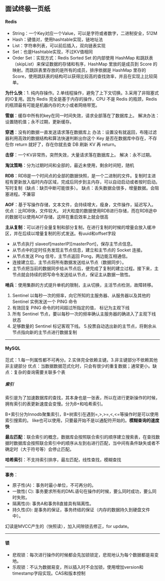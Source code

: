 ## 面试终极一页纸

#### Redis
- String：一个Key对应一个Value，可以是字符或者数字，二进制安全，512M
- Hash：键值对，使用hashtable实现，链地址法
- List：字符串列表，可以前后插入，双向链表实现
- Set：也是Hashtable实现，不过KV值相同
- Order Set：实现方式：Redis Sorted Set 的内部使用 HashMap 和跳跃表（skipList）来保证数据的存储和有序，HashMap 里放的是成员到 Score 的映射。而跳跃表里存放的是所有的成员，排序依据是 HashMap 里存的 Score，使用跳跃表的结构可以获得比较高的查找效率，并且在实现上比较简单。


**为什么快**：1. 纯内存操作。2.单线程操作，避免了上下文切换。3.采用了非阻塞式的IO复用。因为 Redis 完全是基于内存的操作，CPU 不是 Redis 的瓶颈，Redis 的瓶颈最有可能是机器内存的大小或者网络带宽。

**雪崩**：缓存中所有的key在同一时间失效，请求全部落在了数据库上。
解决办法：设置随机值；永不过期，更新缓存。

**穿透**：没有的数据一直发送请求落在数据库上
办法：设置没有就返回，布隆过滤器利用高效的数据结构和算法快速判断出你这个 Key 是否在数据库中存在，不存在你 return 就好了，存在你就去查 DB 刷新 KV 再 return。

**击穿**：一个KV非常热，突然失效，大量请求落在数据库上。
解决：永不过期。


**淘汰策略**：分为过期时间和全部的，最近未使用，剩余时间短，随机

**RDB**：RDB是一个时间点的全部的数据快照，是一个二进制的文件。复制时主进程有更新放入临时内存区域，完成后同步到主内存，可以自动启动或者按时启动。写时复制（缺点：缺页中断可能很多）。
缺点：丢失数据会很多，增量数据。会阻塞进程。不兼容

**AOF**：基于写操作存储，文本文件，会持续增大，瘦身，文件操作，延迟写入。
优点：比RDB快，文件较大。
对大粒度的数据使用RDB进行存储，而在RDB途中的数据可以使用AOF存储，这样在重启效率上就会很高

**主从复制**：可以进行全量复制和部分复制，在进行复制的时候的增量会放入缓冲区，并在后续以增量复制的形式发送。有uuid和offset字段
- 从节点执行 slaveof[masterIP][masterPort]，保存主节点信息。
- 从节点中的定时任务发现主节点信息，建立和主节点的 Socket 连接。
- 从节点发送 Ping 信号，主节点返回 Pong，两边能互相通信。
- 连接建立后，主节点将所有数据发送给从节点（数据同步）。
- 主节点把当前的数据同步给从节点后，便完成了复制的建立过程。接下来，主节点就会持续的把写命令发送给从节点，保证主从数据一致性。

**哨兵**：使用集群的方式提升单机的限制，主从切换，主活节点检测，故障转移。
1. Sentinel 以每秒一次的频率，向它所知的主服务器、从服务器以及其他的 Sentinel 实例发送一个 PING 命令
2. 有效回复 PING 命令的时间超过所指定的值， 标记为主观下线
3. 所有 Sentinel 节点，要以每秒一次的频率确认主服务器的确进入了主观下线状态
4. 足够数量的 Sentinel 标记客观下线。
5.投票自动选出新的主节点，将剩余从节点指向新的主节点进行数据复制

---


#### MySQL
范式：1.每一列属性都不可再分。2.实体完全依赖主键。3.非主键部分不依赖其他非主键部分
优点：当数据数据范式化时，只会有很少的重复数据；通常更小。缺点：复杂的查询需要关联多个表

##### 索引
索引是为了加速数据库的查找，其本身也是一张表，所以在进行更新操作的时候，拥有索引的表更新速度会变慢。分为B+和哈希索引。

B+索引分为Innodb聚集索引，B+树索引在遇到=,>,>=,<,<=等操作时是可以使用索引搜索的。
like也可以使用，只要最开始不是以通配符开始的。**模糊查询的速度快**

**最左匹配**：联合索引的概念，数据库会按照联合索引的顺序建立搜索表，在查找数据时数据库会按照联合索引中的顺序从左到右进行匹配，当中间有条件缺失或者不确定时（大于符号等）会停止匹配。

**哈希索引**：不支持索引排序，最左匹配，线性查找，模糊查找

---

**事务**：
- 原子性(A)：事务时最小单位，不可再分的。
- 一致性( C): 事务要求所有的DML语句在操作的时候，要么同时成功，要么同时失败。
- 隔离性(I): 事务A和事务B直接具有隔离性。
- 持久性(D): 是事务的保证，事务终结的保证（内存的数据持久到硬盘文件中）。

幻读是MVCC产生的（快照读），加入间隙锁去修正，for update。

---

#### 锁
- 悲观锁：每次进行操作的时候都会先加锁锁定，悲观地认为每个数据都是易变地。
- 乐观锁：不认为数据易变，所以插入时不会加锁，使用增加version和timestamp字段实现。CAS和版本控制



